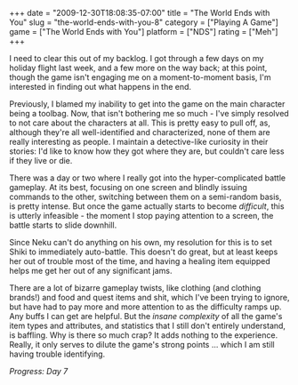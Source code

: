 +++
date = "2009-12-30T18:08:35-07:00"
title = "The World Ends with You"
slug = "the-world-ends-with-you-8"
category = ["Playing A Game"]
game = ["The World Ends with You"]
platform = ["NDS"]
rating = ["Meh"]
+++

I need to clear this out of my backlog.  I got through a few days on my holiday flight last week, and a few more on the way back; at this point, though the game isn't engaging me on a moment-to-moment basis, I'm interested in finding out what happens in the end.

Previously, I blamed my inability to get into the game on the main character being a toolbag.  Now, that isn't bothering me so much - I've simply resolved to not care about the characters at all.  This is pretty easy to pull off, as, although they're all well-identified and characterized, none of them are really interesting as people.  I maintain a detective-like curiosity in their stories: I'd like to know how they got where they are, but couldn't care less if they live or die.

There was a day or two where I really got into the hyper-complicated battle gameplay.  At its best, focusing on one screen and blindly issuing commands to the other, switching between them on a semi-random basis, is pretty intense.  But once the game actually starts to become <i>difficult</i>, this is utterly infeasible - the moment I stop paying attention to a screen, the battle starts to slide downhill.

Since Neku can't do anything on his own, my resolution for this is to set Shiki to immediately auto-battle.  This doesn't do great, but at least keeps her out of trouble most of the time, and having a healing item equipped helps me get her out of any significant jams.

There are a lot of bizarre gameplay twists, like clothing (and clothing brands!) and food and quest items and shit, which I've been trying to ignore, but have had to pay more and more attention to as the difficulty ramps up.  Any buffs I can get are helpful.  But the <i>insane complexity</i> of all the game's item types and attributes, and statistics that I still don't entirely understand, is baffling.  Why is there so much crap?  It adds nothing to the experience.  Really, it only serves to dilute the game's strong points ... which I am still having trouble identifying.

<i>Progress: Day 7</i>
